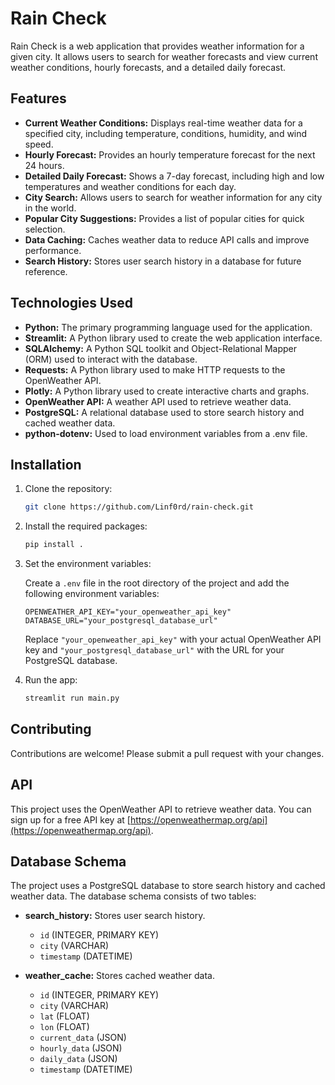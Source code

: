 # Rain Check

Rain Check is a web application that provides weather information for a given city. It allows users to search for weather forecasts and view current weather conditions, hourly forecasts, and a detailed daily forecast.

## Features

*   **Current Weather Conditions:** Displays real-time weather data for a specified city, including temperature, conditions, humidity, and wind speed.
*   **Hourly Forecast:** Provides an hourly temperature forecast for the next 24 hours.
*   **Detailed Daily Forecast:** Shows a 7-day forecast, including high and low temperatures and weather conditions for each day.
*   **City Search:** Allows users to search for weather information for any city in the world.
*   **Popular City Suggestions:** Provides a list of popular cities for quick selection.
*   **Data Caching:** Caches weather data to reduce API calls and improve performance.
*   **Search History:** Stores user search history in a database for future reference.

## Technologies Used

*   **Python:** The primary programming language used for the application.
*   **Streamlit:** A Python library used to create the web application interface.
*   **SQLAlchemy:** A Python SQL toolkit and Object-Relational Mapper (ORM) used to interact with the database.
*   **Requests:** A Python library used to make HTTP requests to the OpenWeather API.
*   **Plotly:** A Python library used to create interactive charts and graphs.
*   **OpenWeather API:** A weather API used to retrieve weather data.
*   **PostgreSQL:** A relational database used to store search history and cached weather data.
*   **python-dotenv:** Used to load environment variables from a .env file.

## Installation

1.  Clone the repository:

    ```bash
    git clone https://github.com/Linf0rd/rain-check.git
    ```

2.  Install the required packages:

    ```bash
    pip install .
    ```

3.  Set the environment variables:

    Create a `.env` file in the root directory of the project and add the following environment variables:

    ```
    OPENWEATHER_API_KEY="your_openweather_api_key"
    DATABASE_URL="your_postgresql_database_url"
    ```

    Replace `"your_openweather_api_key"` with your actual OpenWeather API key and `"your_postgresql_database_url"` with the URL for your PostgreSQL database.

4.  Run the app:

    ```bash
    streamlit run main.py
    ```

## Contributing

Contributions are welcome! Please submit a pull request with your changes.

## API

This project uses the OpenWeather API to retrieve weather data. You can sign up for a free API key at [https://openweathermap.org/api](https://openweathermap.org/api).

## Database Schema

The project uses a PostgreSQL database to store search history and cached weather data. The database schema consists of two tables:

*   **search_history:** Stores user search history.
    *   `id` (INTEGER, PRIMARY KEY)
    *   `city` (VARCHAR)
    *   `timestamp` (DATETIME)

*   **weather_cache:** Stores cached weather data.
    *   `id` (INTEGER, PRIMARY KEY)
    *   `city` (VARCHAR)
    *   `lat` (FLOAT)
    *   `lon` (FLOAT)
    *   `current_data` (JSON)
    *   `hourly_data` (JSON)
    *   `daily_data` (JSON)
    *   `timestamp` (DATETIME)
